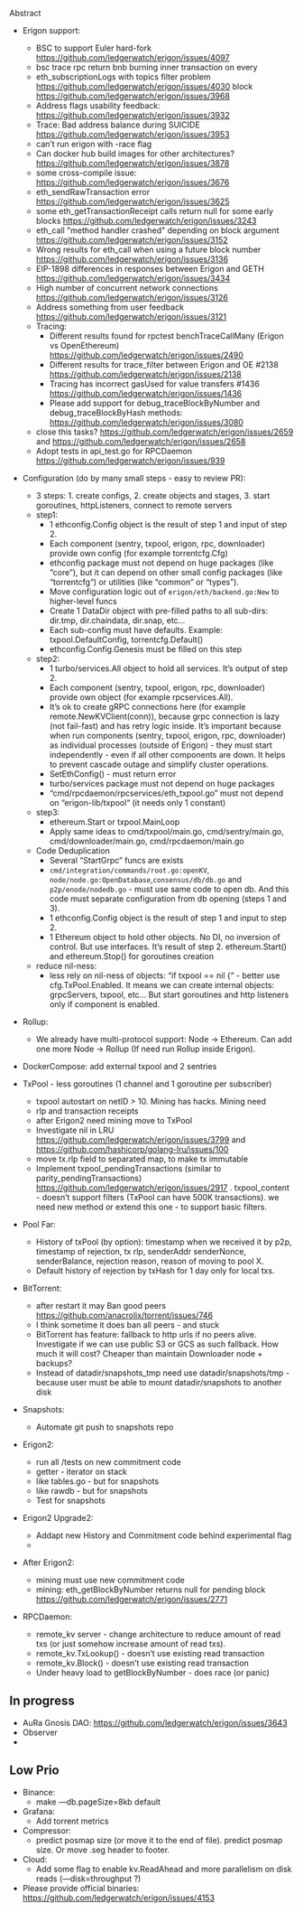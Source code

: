 Abstract

- Erigon support:
    - BSC to support Euler hard-fork https://github.com/ledgerwatch/erigon/issues/4097
    - bsc trace rpc return bnb burning inner transaction on every
    - eth_subscriptionLogs with topics filter problem https://github.com/ledgerwatch/erigon/issues/4030
      block https://github.com/ledgerwatch/erigon/issues/3968
    - Address flags usability feedback: https://github.com/ledgerwatch/erigon/issues/3932
    - Trace: Bad address balance during SUICIDE https://github.com/ledgerwatch/erigon/issues/3953
    - can’t run erigon with -race flag
    - Can docker hub build images for other architectures? https://github.com/ledgerwatch/erigon/issues/3878
    - some cross-compile issue: https://github.com/ledgerwatch/erigon/issues/3676
    - eth_sendRawTransaction error https://github.com/ledgerwatch/erigon/issues/3625
    - some eth_getTransactionReceipt calls return null for some early
      blocks https://github.com/ledgerwatch/erigon/issues/3243
    - eth_call "method handler crashed" depending on block argument https://github.com/ledgerwatch/erigon/issues/3152
    - Wrong results for eth_call when using a future block number https://github.com/ledgerwatch/erigon/issues/3136
    - EIP-1898 differences in responses between Erigon and GETH https://github.com/ledgerwatch/erigon/issues/3434
    - High number of concurrent network connections https://github.com/ledgerwatch/erigon/issues/3126
    - Address something from user feedback https://github.com/ledgerwatch/erigon/issues/3121
    - Tracing:
        - Different results found for rpctest benchTraceCallMany (Erigon vs
          OpenEthereum)  https://github.com/ledgerwatch/erigon/issues/2490
        - Different results for trace_filter between Erigon and OE
          #2138 https://github.com/ledgerwatch/erigon/issues/2138
        - Tracing has incorrect gasUsed for value transfers #1436 https://github.com/ledgerwatch/erigon/issues/1436
        - Please add support for debug_traceBlockByNumber and debug_traceBlockByHash
          methods: https://github.com/ledgerwatch/erigon/issues/3080
    - close this tasks? https://github.com/ledgerwatch/erigon/issues/2659
      and https://github.com/ledgerwatch/erigon/issues/2658
    - Adopt tests in api_test.go for RPCDaemon https://github.com/ledgerwatch/erigon/issues/939


- Configuration (do by many small steps - easy to review PR):
    - 3 steps: 1. create configs, 2. create objects and stages, 3. start goroutines, httpListeners, connect to remote
      servers
    - step1:
        - 1 ethconfig.Config object is the result of step 1 and input of step 2.
        - Each component (sentry, txpool, erigon, rpc, downloader) provide own config (for example torrentcfg.Cfg)
        - ethconfig package must not depend on huge packages (like “core”), but it can depend on other small config
          packages (like “torrentcfg“) or utilities (like “common” or “types”).
        - Move configuration logic out of `erigon/eth/backend.go:New` to higher-level funcs
        - Create 1 DataDir object with pre-filled paths to all sub-dirs: dir.tmp, dir.chaindata, dir.snap, etc…
        - Each sub-config must have defaults. Example: txpool.DefaultConfig, torrentcfg.Default()
        - ethconfig.Config.Genesis must be filled on this step
    - step2:
        - 1 turbo/services.All object to hold all services. It’s output of step 2.
        - Each component (sentry, txpool, erigon, rpc, downloader) provide own object (for example rpcservices.All).
        - It’s ok to create gRPC connections here (for example remote.NewKVClient(conn)), because grpc connection is
          lazy (not fail-fast) and has retry logic inside. It’s important because when run components (sentry, txpool,
          erigon, rpc, downloader) as individual processes (outside of Erigon) - they must start independently - even if
          all other components are down. It helps to prevent cascade outage and simplify cluster operations.
        - SetEthConfig() - must return error
        - turbo/services package must not depend on huge packages
        - “cmd/rpcdaemon/rpcservices/eth_txpool.go” must not depend on “erigon-lib/txpool“ (it needs only 1 constant)
    - step3:
        - ethereum.Start or txpool.MainLoop
        - Apply same ideas to cmd/txpool/main.go, cmd/sentry/main.go, cmd/downloader/main.go, cmd/rpcdaemon/main.go
    - Code Deduplication
        - Several “StartGrpc” funcs are exists
        - `cmd/integration/commands/root.go:openKV`, `node/node.go:OpenDatabase`,`consensus/db/db.go`
          and `p2p/enode/nodedb.go` - must use same code to open db. And this code must separate configuration from db
          opening (steps 1 and 3).
        - 1 ethconfig.Config object is the result of step 1 and input to step 2.
        - 1 Ethereum object to hold other objects. No DI, no inversion of control. But use interfaces. It’s result of
          step 2. ethereum.Start() and ethereum.Stop() for goroutines creation
    - reduce nil-ness:
        - less rely on nil-ness of objects: “if txpool == nil {“ - better use cfg.TxPool.Enabled. It means we can create
          internal objects: grpcServers, txpool, etc… But start goroutines and http listeners only if component is
          enabled.
- Rollup:
    - We already have multi-protocol support: Node -> Ethereum. Can add one more Node -> Rollup (If need run Rollup
      inside Erigon).
- DockerCompose: add external txpool and 2 sentries
- TxPool - less goroutines (1 channel and 1 goroutine per subscriber)
    - txpool autostart on netID > 10. Mining has hacks. Mining need
    - rlp and transaction receipts
    - after Erigon2 need mining move to TxPool
    - Investigate nil in LRU https://github.com/ledgerwatch/erigon/issues/3799
      and https://github.com/hashicorp/golang-lru/issues/100
    - move tx.rlp field to separated map, to make tx immutable
    - Implement txpool_pendingTransactions (similar to
      parity_pendingTransactions) https://github.com/ledgerwatch/erigon/issues/2917 . txpool_content - doesn’t support
      filters (TxPool can have 500K transactions). we need new method or extend this
      one - to support basic filters.
- Pool Far:
    - History of txPool (by option): timestamp when we received it by p2p, timestamp of rejection, tx rlp, senderAddr
      senderNonce, senderBalance, rejection reason, reason of moving to pool X.
    - Default history of rejection by txHash for 1 day only for local txs.
- BitTorrent:
    - after restart it may Ban good peers https://github.com/anacrolix/torrent/issues/746
    - I think sometime it does ban all peers - and stuck
    - BitTorrent has feature: fallback to http urls if no peers alive. Investigate if we can use public S3 or GCS as
      such fallback. How much it will cost? Cheaper than maintain Downloader node + backups?
    - Instead of datadir/snapshots_tmp need use datadir/snapshots/tmp - because user must be able to mount
      datadir/snapshots to another disk
- Snapshots:
    - Automate git push to snapshots repo
- Erigon2:
    - run all /tests on new commitment code
    - getter - iterator on stack
    - like tables.go - but for snapshots
    - like rawdb - but for snapshots
    - Test for snapshots
- Erigon2 Upgrade2:
    - Addapt new History and Commitment code behind experimental flag
    -
- After Erigon2:
    - mining must use new commitment code
    - mining: eth_getBlockByNumber returns null for pending block https://github.com/ledgerwatch/erigon/issues/2771
- RPCDaemon:
    - remote_kv server - change architecture to reduce amount of read txs (or just somehow increase amount of read txs).
    - remote_kv.TxLookup() - doesn’t use existing read transaction
    - remote_kv.Block() - doesn’t use existing read transaction
    - Under heavy load to getBlockByNumber - does race (or panic)

## In progress

- AuRa Gnosis DAO: https://github.com/ledgerwatch/erigon/issues/3643
- Observer
-

## Low Prio

- Binance:
    - make —db.pageSize=8kb default
- Grafana:
    - Add torrent metrics
- Compressor:
    - predict posmap size (or move it to the end of file). predict posmap size. Or move .seg header to footer.
- Cloud:
    - Add some flag to enable kv.ReadAhead and more parallelism on disk reads (—disk=throughput ?)
- Please provide official binaries: https://github.com/ledgerwatch/erigon/issues/4153
